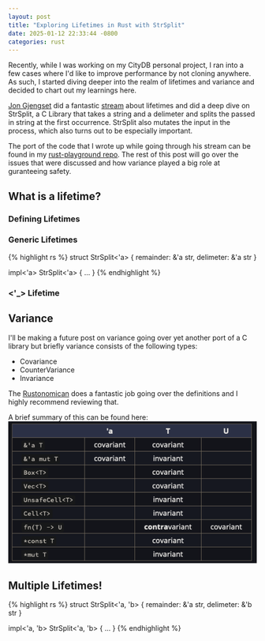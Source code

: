 ```yaml
---
layout: post
title: "Exploring Lifetimes in Rust with StrSplit"
date: 2025-01-12 22:33:44 -0800
categories: rust
---
```


Recently, while I was working on my CityDB personal project, I ran into a few cases where I'd like to improve performance by not cloning anywhere. As such, I started diving deeper into the realm of lifetimes and variance and decided to chart out my learnings here.

[Jon Gjengset][jon-github] did a fantastic [stream](https://www.youtube.com/watch?v=rAl-9HwD858) about lifetimes and did a deep dive on StrSplit, a C Library that takes a string and a delimeter and splits the passed in string at the first occurrence. StrSplit also mutates the input in the process, which also turns out to be especially important.

The port of the code that I wrote up while going through his stream can be found in my [rust-playground repo][StrSplit]. The rest of this post will go over the issues that were discussed and how variance played a big role at guranteeing safety.

## What is a lifetime?

### Defining Lifetimes

### Generic Lifetimes

{% highlight rs %}
struct StrSplit<'a> {
remainder: &'a str,
delimeter: &'a str
}

impl<'a> StrSplit<'a> {
...
}
{% endhighlight %}

### <'\_> Lifetime

## Variance

I'll be making a future post on variance going over yet another port of a C library but briefly variance consists of the following types:

- Covariance
- CounterVariance
- Invariance

The [Rustonomican](https://doc.rust-lang.org/nomicon/subtyping.html) does a fantastic job going over the definitions and I highly recommend reviewing that.

A brief summary of this can be found here:
![Variance table screenshot](/assets/variance-table.png)

## Multiple Lifetimes!

{% highlight rs %}
struct StrSplit<'a, 'b> {
remainder: &'a str,
delimeter: &'b str
}

impl<'a, 'b> StrSplit<'a, 'b> {
...
}
{% endhighlight %}

[jon-github]: https://github.com/jonhoo
[StrSplit]: https://github.com/ukaushik-98/rust-playground/blob/master/src/strSplit/mod.rs
